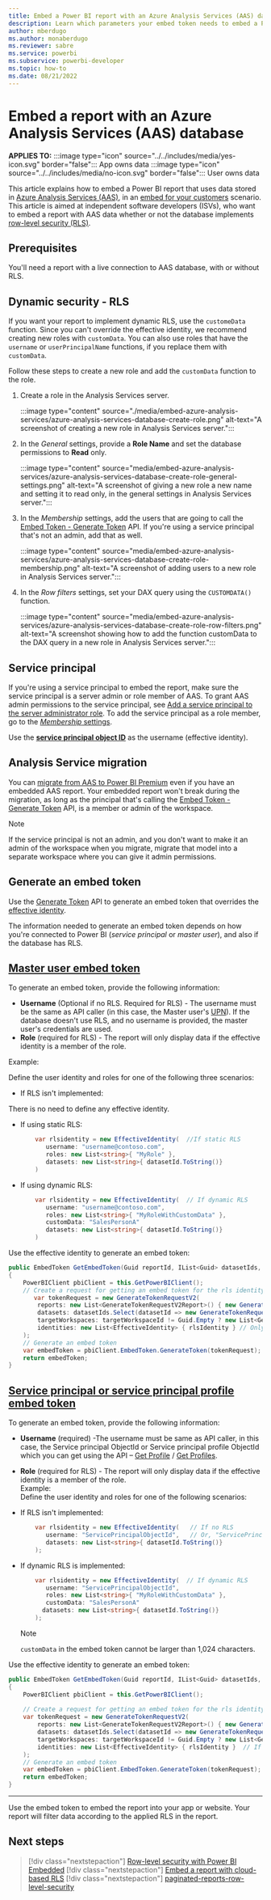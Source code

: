 ```yaml
---
title: Embed a Power BI report with an Azure Analysis Services (AAS) database 
description: Learn which parameters your embed token needs to embed a Power BI application with an Azure Analysis Services (AAS) database with or without RLS
author: mberdugo
ms.author: monaberdugo
ms.reviewer: sabre
ms.service: powerbi
ms.subservice: powerbi-developer
ms.topic: how-to
ms.date: 08/21/2022
---
```


# Embed a report with an Azure Analysis Services (AAS) database

**APPLIES TO:** :::image type="icon" source="../../includes/media/yes-icon.svg" border="false":::&nbsp;App&nbsp;owns&nbsp;data :::image type="icon" source="../../includes/media/no-icon.svg" border="false":::&nbsp;User&nbsp;owns&nbsp;data

This article explains how to embed a Power BI report that uses data stored in [Azure Analysis Services (AAS)](/azure/analysis-services/analysis-services-overview), in an [embed for your customers](embedded-analytics-power-bi.md#embed-for-your-customers) scenario. This article is aimed at independent software developers (ISVs), who want to embed a report with AAS data whether or not the database implements [row-level security (RLS)](embedded-row-level-security.md).

## Prerequisites

You'll need a report with a live connection to AAS database, with or without RLS.

## Dynamic security - RLS

If you want your report to implement dynamic RLS, use the `customeData` function. Since you can't override the effective identity, we recommend creating new roles with `customData`. You can also use roles that have the `username` or `userPrincipalName` functions, if you replace them with `customData`.  

Follow these steps to create a new role and add the `customData` function to the role.

1. Create a role in the Analysis Services server.

    :::image type="content" source="./media/embed-azure-analysis-services/azure-analysis-services-database-create-role.png" alt-text="A screenshot of creating a new role in Analysis Services server.":::

2. In the *General* settings, provide a **Role Name** and set the database permissions to **Read** only.

    :::image type="content" source="media/embed-azure-analysis-services/azure-analysis-services-database-create-role-general-settings.png" alt-text="A screenshot of giving a new role a new name and setting it to read only, in the general settings in Analysis Services server.":::

<a name="sp-role"></a>

3. In the *Membership* settings, add the users that are going to call the [Embed Token - Generate Token](/rest/api/power-bi/embed-token/generate-token) API. If you're using a service principal that's not an admin, add that as well.

    :::image type="content" source="media/embed-azure-analysis-services/azure-analysis-services-database-create-role-membership.png" alt-text="A screenshot of adding users to a new role in Analysis Services server.":::

4. In the *Row filters* settings, set your DAX query using the `CUSTOMDATA()` function.

    :::image type="content" source="media/embed-azure-analysis-services/azure-analysis-services-database-create-role-row-filters.png" alt-text="A screenshot showing how to add the function customData to the DAX query in a new role in Analysis Services server.":::

## Service principal

If you're using a service principal to embed the report, make sure the service principal is a server admin or role member of AAS. To grant AAS admin permissions to the service principal, see [Add a service principal to the server administrator role](/azure/analysis-services/analysis-services-addservprinc-admins). To add the service principal as a role member, go to the [*Membership* settings](#sp-role).

Use the [**service principal object ID**](embedded-troubleshoot.md#whats-the-difference-between-an-application-object-id-and-a-principal-object-id) as the username (effective identity).

## Analysis Service migration

You can [migrate from AAS to Power BI Premium](../../guidance/migrate-azure-analysis-services-to-powerbi-premium-migration-scenarios.md) even if you have an embedded AAS report. Your embedded report won't break during the migration, as long as the principal that's calling the [Embed Token - Generate Token](/rest/api/power-bi/embed-token/generate-token) API, is a member or admin of the workspace.

>[!NOTE]
> If the service principal is not an admin, and you don't want to make it an admin of the workspace when you migrate, migrate that model into a separate workspace where you can give it admin permissions.

## Generate an embed token

Use the [Generate Token](/rest/api/power-bi/embed-token/generate-token) API to generate an embed token that overrides the [effective identity](/rest/api/power-bi/embed-token/tiles-generate-token-in-group#effectiveidentity).

The information needed to generate an embed token depends on how you're connected to Power BI (*service principal* or *master user*), and also if the database has RLS.

## [Master user embed token](#tab/master-user-token)

To generate an embed token, provide the following information:

* **Username** (Optional if no RLS. Required for RLS) - The username must be the same as API caller (in this case, the Master user's [UPN](./pbi-glossary.md#user-principal-name-upn)). If the database doesn't use RLS, and no username is provided, the master user's credentials are used.
* **Role** (required for RLS) - The report will only display data if the effective identity is a member of the role.

Example:  

Define the user identity and roles for one of the following three scenarios:

* If RLS isn't implemented:

There is no need to define any effective identity.

* If using static RLS:

  ```csharp
      var rlsidentity = new EffectiveIdentity(  //If static RLS
         username: "username@contoso.com", 
         roles: new List<string>{ "MyRole" },
         datasets: new List<string>{ datasetId.ToString()}
      )
  ```

* If using dynamic RLS:

  ```csharp
      var rlsidentity = new EffectiveIdentity(  // If dynamic RLS
         username: "username@contoso.com",
         roles: new List<string>{ "MyRoleWithCustomData" },
         customData: "SalesPersonA"
         datasets: new List<string>{ datasetId.ToString()}
      )
  ```

Use the effective identity to generate an embed token:

```csharp
public EmbedToken GetEmbedToken(Guid reportId, IList<Guid> datasetIds, [Optional] Guid targetWorkspaceId)
{
    PowerBIClient pbiClient = this.GetPowerBIClient();
    // Create a request for getting an embed token for the rls identity defined above
       var tokenRequest = new GenerateTokenRequestV2(
        reports: new List<GenerateTokenRequestV2Report>() { new GenerateTokenRequestV2Report(reportId) },
        datasets: datasetIds.Select(datasetId => new GenerateTokenRequestV2Dataset(datasetId.ToString())).ToList(),
        targetWorkspaces: targetWorkspaceId != Guid.Empty ? new List<GenerateTokenRequestV2TargetWorkspace>() { new GenerateTokenRequestV2TargetWorkspace(targetWorkspaceId) } : null,
        identities: new List<EffectiveIdentity> { rlsIdentity } // Only in cases of RLS
    );
    // Generate an embed token
    var embedToken = pbiClient.EmbedToken.GenerateToken(tokenRequest);
    return embedToken;
}
```

## [Service principal or service principal profile embed token](#tab/service-principal-token)

To generate an embed token, provide the following information:

* **Username** (required) -The username must be same as API caller, in this case, the Service principal ObjectId or Service principal profile ObjectId which you can get using the API – [Get Profile](/rest/api/power-bi/profiles/get-profile) / [Get Profiles](/rest/api/power-bi/profiles/get-profiles).
* **Role** (required for RLS) - The report will only display data if the effective identity is a member of the role.  
Example:  
Define the user identity and roles for one of the following scenarios:

* If RLS isn't implemented:

  ```csharp
      var rlsidentity = new EffectiveIdentity(   // If no RLS
         username: "ServicePrincipalObjectId",   // Or, "ServicePrincipalProfileObjectID"
         datasets: new List<string>{ datasetId.ToString()}
      );
  ```

* If dynamic RLS is implemented:

  ```csharp
      var rlsidentity = new EffectiveIdentity(  // If dynamic RLS
         username: "ServicePrincipalObjectId",
         roles: new List<string>{ "MyRoleWithCustomData" },
         customData: "SalesPersonA"
        datasets: new List<string>{ datasetId.ToString()}
      );
  ```
    >[!NOTE]
    >`customData` in the embed token cannot be larger than 1,024 characters.

Use the effective identity to generate an embed token:

```csharp
public EmbedToken GetEmbedToken(Guid reportId, IList<Guid> datasetIds, [Optional] Guid targetWorkspaceId)
{
    PowerBIClient pbiClient = this.GetPowerBIClient();
    
    // Create a request for getting an embed token for the rls identity defined above
    var tokenRequest = new GenerateTokenRequestV2(
        reports: new List<GenerateTokenRequestV2Report>() { new GenerateTokenRequestV2Report(reportId) },
        datasets: datasetIds.Select(datasetId => new GenerateTokenRequestV2Dataset(datasetId.ToString())).ToList(),
        targetWorkspaces: targetWorkspaceId != Guid.Empty ? new List<GenerateTokenRequestV2TargetWorkspace>() { new GenerateTokenRequestV2TargetWorkspace(targetWorkspaceId) } : null,
        identities: new List<EffectiveIdentity> { rlsIdentity }  // If using master user, only in cases of RLS. 
    );
    // Generate an embed token
    var embedToken = pbiClient.EmbedToken.GenerateToken(tokenRequest);
    return embedToken;
}
```

---

Use the embed token to embed the report into your app or website. Your report will filter data according to the applied RLS in the report.

## Next steps

>[!div class="nextstepaction"]
>[Row-level security with Power BI Embedded](embedded-row-level-security.md)
>[!div class="nextstepaction"]
>[Embed a report with cloud-based RLS](cloud-rls.md)
>[!div class="nextstepaction"]
>[paginated-reports-row-level-security](paginated-reports-row-level-security.md)
